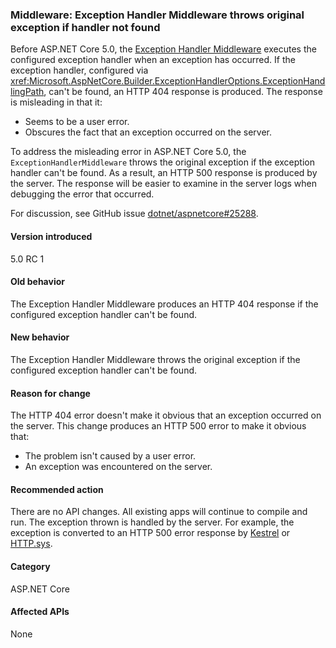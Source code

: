 ### Middleware: Exception Handler Middleware throws original exception if handler not found

Before ASP.NET Core 5.0, the [Exception Handler Middleware](xref:Microsoft.AspNetCore.Builder.ExceptionHandlerExtensions.UseExceptionHandler) executes the configured exception handler when an exception has occurred. If the exception handler, configured via <xref:Microsoft.AspNetCore.Builder.ExceptionHandlerOptions.ExceptionHandlingPath>, can't be found, an HTTP 404 response is produced. The response is misleading in that it:

* Seems to be a user error.
* Obscures the fact that an exception occurred on the server.

To address the misleading error in ASP.NET Core 5.0, the `ExceptionHandlerMiddleware` throws the original exception if the exception handler can't be found. As a result, an HTTP 500 response is produced by the server. The response will be easier to examine in the server logs when debugging the error that occurred.

For discussion, see GitHub issue [dotnet/aspnetcore#25288](https://github.com/dotnet/aspnetcore/issues/25288).

#### Version introduced

5.0 RC 1

#### Old behavior

The Exception Handler Middleware produces an HTTP 404 response if the configured exception handler can't be found.

#### New behavior

The Exception Handler Middleware throws the original exception if the configured exception handler can't be found.

#### Reason for change

The HTTP 404 error doesn't make it obvious that an exception occurred on the server. This change produces an HTTP 500 error to make it obvious that:

* The problem isn't caused by a user error.
* An exception was encountered on the server.

#### Recommended action

There are no API changes. All existing apps will continue to compile and run. The exception thrown is handled by the server. For example, the exception is converted to an HTTP 500 error response by [Kestrel](/aspnet/core/fundamentals/servers/kestrel) or [HTTP.sys](/aspnet/core/fundamentals/servers/httpsys).

#### Category

ASP.NET Core

#### Affected APIs

None

<!--

#### Affected APIs

Not detectable via API analysis

-->
